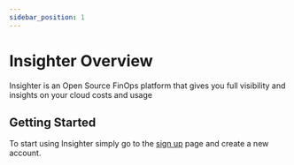 ```yaml
---
sidebar_position: 1
---
```


# Insighter Overview

Insighter is an Open Source FinOps platform that gives you full visibility and insights on your cloud costs and usage

## Getting Started

To start using Insighter simply go to the [sign up](https://www.getinsighter.com/signup) page and create a new account. 
